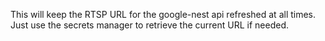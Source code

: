 This will keep the RTSP URL for the google-nest api refreshed at all times.
Just use the secrets manager to retrieve the current URL if needed.